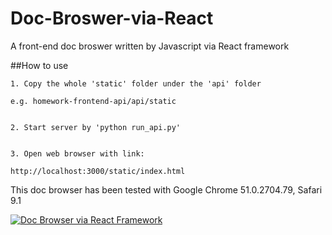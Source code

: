 # Doc-Broswer-via-React

A front-end doc broswer written by Javascript via React framework

##How to use


    1. Copy the whole 'static' folder under the 'api' folder
  
    e.g. homework-frontend-api/api/static
  
  
    2. Start server by 'python run_api.py'
  
  
    3. Open web browser with link:
  
    http://localhost:3000/static/index.html

This doc browser has been tested with Google Chrome 51.0.2704.79, Safari 9.1

[![Doc Browser via React Framework](https://gifs.com/gif/doc-broswer-implemented-via-react-2kBAgN)](https://www.youtube.com/watch?v=X4rYerCSOHk)
